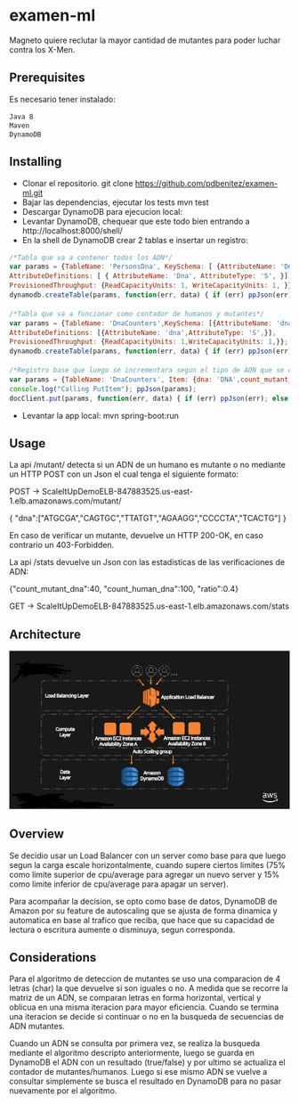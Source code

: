 # examen-ml

Magneto quiere reclutar la mayor cantidad de mutantes para poder luchar contra los X-Men.

## Prerequisites

Es necesario tener instalado:

```
Java 8
Maven
DynamoDB
```


## Installing

- Clonar el repositorio. git clone https://github.com/pdbenitez/examen-ml.git
- Bajar las dependencias, ejecutar los tests mvn test
- Descargar DynamoDB para ejecucion local: 
- Levantar DynamoDB, chequear que este todo bien entrando a http://localhost:8000/shell/
- En la shell de DynamoDB crear 2 tablas e insertar un registro:

```javascript
/*Tabla que va a contener todos los ADN*/
var params = {TableName: 'PersonsDna', KeySchema: [ {AttributeName: 'Dna',KeyType: 'HASH',}],
AttributeDefinitions: [ { AttributeName: 'Dna', AttributeType: 'S',	}],
ProvisionedThroughput: {ReadCapacityUnits: 1, WriteCapacityUnits: 1, }};
dynamodb.createTable(params, function(err, data) { if (err) ppJson(err); else ppJson(data); });

/*Tabla que va a funcionar como contador de humanos y mutantes*/
var params = {TableName: 'DnaCounters',KeySchema: [{AttributeName: 'dna',KeyType: 'HASH',}],
AttributeDefinitions: [{AttributeName: 'dna',AttributeType: 'S',}],
ProvisionedThroughput: {ReadCapacityUnits: 1,WriteCapacityUnits: 1,}};
dynamodb.createTable(params, function(err, data) { if (err) ppJson(err); else ppJson(data);});

/*Registro base que luego se incrementara segun el tipo de ADN que se consulte*/
var params = {TableName: 'DnaCounters', Item: {dna: 'DNA',count_mutant_dna: 0,count_human_dna: 0}};
console.log("Calling PutItem"); ppJson(params);
docClient.put(params, function(err, data) { if (err) ppJson(err); else console.log("PutItem returned successfully");});
```

- Levantar la app local: mvn spring-boot:run



## Usage

La api /mutant/ detecta si un ADN de un humano es mutante o no mediante un HTTP POST con un Json el cual tenga el siguiente formato:

POST → ScaleItUpDemoELB-847883525.us-east-1.elb.amazonaws.com/mutant/

{
"dna":["ATGCGA","CAGTGC","TTATGT","AGAAGG","CCCCTA","TCACTG"]
}

En caso de verificar un mutante, devuelve un HTTP 200-OK, en caso contrario un 403-Forbidden.




La api /stats devuelve un Json con las estadisticas de las verificaciones de ADN:

 {"count_mutant_dna":40, "count_human_dna":100, "ratio":0.4}

GET → ScaleItUpDemoELB-847883525.us-east-1.elb.amazonaws.com/stats



## Architecture

![Screenshot](image/arquitectura.png)

 

## Overview

Se decidio usar un Load Balancer con un server como base para que luego segun la carga escale horizontalmente, cuando supere ciertos limites (75% como limite superior de cpu/average para agregar un nuevo server y 15% como limite inferior de cpu/average para apagar un server).

Para acompañar la decision, se opto como base de datos, DynamoDB de Amazon por su feature de autoscaling que se ajusta de forma dinamica y automatica en base al trafico que reciba, que hace que su capacidad de lectura o escritura aumente o disminuya, segun corresponda.


## Considerations

Para el algoritmo de deteccion de mutantes se uso una comparacion de 4 letras (char) la que devuelve si son iguales o no.
A medida que se recorre la matriz de un ADN, se comparan letras en forma horizontal, vertical y oblicua en una misma iteracion para mayor eficiencia. Cuando se termina una iteracion se decide si continuar o no en la busqueda de secuencias de ADN mutantes.

Cuando un ADN se consulta por primera vez, se realiza la busqueda mediante el algoritmo descripto anteriormente, luego se guarda en DynamoDB el ADN con un resultado (true/false) y por ultimo se actualiza el contador de mutantes/humanos. Luego si ese mismo ADN se vuelve a consultar simplemente se busca el resultado en DynamoDB para no pasar nuevamente por el algoritmo.
